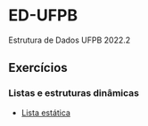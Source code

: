 # ED-UFPB
 Estrutura de Dados UFPB 2022.2

## Exercícios
### Listas e estruturas dinâmicas
* [Lista estática](src/exArrayList/MainArraySeq.java)
